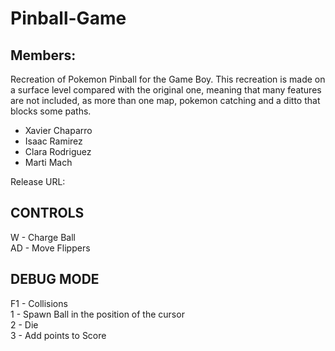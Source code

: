 # Pinball-Game
## Members:
Recreation of Pokemon Pinball for the Game Boy.
This recreation is made on a surface level compared with the original one, meaning that many features are not included, as more than one map, pokemon catching and a ditto that blocks some paths.

- Xavier Chaparro  
- Isaac Ramirez  
- Clara Rodriguez  
- Marti Mach  

Release URL: 

## CONTROLS
W - Charge Ball  
AD - Move Flippers  

## DEBUG MODE
F1 - Collisions  
1 - Spawn Ball in the position of the cursor  
2 - Die  
3 - Add points to Score   
